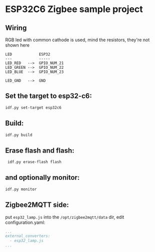# ESP32C6 Zigbee sample project 

## Wiring

RGB led with common cathode is used,
mind the resistors, they're not shown here

```
LED            ESP32
---            -----
LED_RED   -->  GPIO_NUM_21
LED_GREEN -->  GPIO_NUM_22
LED_BLUE  -->  GPIO_NUM_23

LED_GND   -->  GND
```

## Set the target to esp32-c6:
```bash
idf.py set-target esp32c6
```

## Build:
```bash
idf.py build
```

## Erase flash and flash:
```bash
 idf.py erase-flash flash
```

## and optionally monitor:
```bash
idf.py monitor
```

## Zigbee2MQTT side:
put `esp32_lamp.js` into the `/opt/zigbee2mqtt/data` dir, 
edit configuration.yaml:
```yaml
...
external_converters:
  - esp32_lamp.js
...
```
